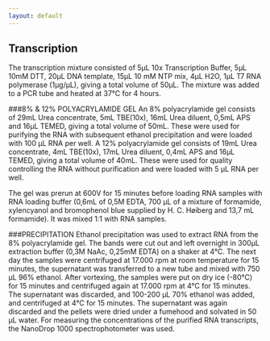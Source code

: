 ```yaml
---
layout: default
---
```

## Transcription

The transcription mixture consisted of 5μL 10x Transcription Buffer, 5μL 10mM DTT, 20μL DNA template, 15μL 10 mM NTP mix, 4μL H2O, 1μL T7 RNA polymerase (1μg/μL), giving a total volume of 50μL. The mixture was added to a PCR tube and heated at 37°C for 4 hours.

###8% & 12% POLYACRYLAMIDE GEL
An 8% polyacrylamide gel consists of 29mL Urea concentrate, 5mL TBE(10x), 16mL Urea diluent, 0,5mL APS and 16μL TEMED, giving a total volume of 50mL. These were used for purifying the RNA with subsequent ethanol precipitation and were loaded with 100 µL RNA per well.
A 12% polyacrylamide gel consists of 19mL Urea concentrate, 4mL TBE(10x), 17mL Urea diluent, 0,4mL APS and 16μL TEMED, giving a total volume of 40mL. These were used for quality controlling the RNA without purification and were loaded with 5 µL RNA per well.

The gel was prerun at 600V for 15 minutes before loading RNA samples with RNA loading buffer (0,6mL of 0,5M EDTA, 700 μL of a mixture of formamide, xylencyanol and bromophenol blue supplied by H. C. Høiberg and 13,7 mL formamide). It was mixed 1:1 with RNA samples. 


###PRECIPITATION
Ethanol precipitation was used to extract RNA from the 8% polyacrylamide gel. The bands were cut out and left overnight in 300μL extraction buffer (0,3M NaAc, 0,25mM EDTA) on a shaker at 4°C. The next day the samples were centrifuged at 17.000 rpm at room temperature for 15 minutes, the supernatant was transferred to a new tube and mixed with 750 μL 96% ethanol.  After vortexing, the samples were put on dry ice (-80°C) for 15 minutes and centrifuged again at 17.000 rpm at 4°C for 15 minutes. The supernatant was discarded, and 100-200 μL 70% ethanol was added, and centrifuged at 4°C for 15 minutes. The supernatant was again discarded and the pellets were dried under a fumehood and solvated in 50 μL water.
For measuring the concentrations of the purified RNA transcripts, the NanoDrop 1000 spectrophotometer was used.

